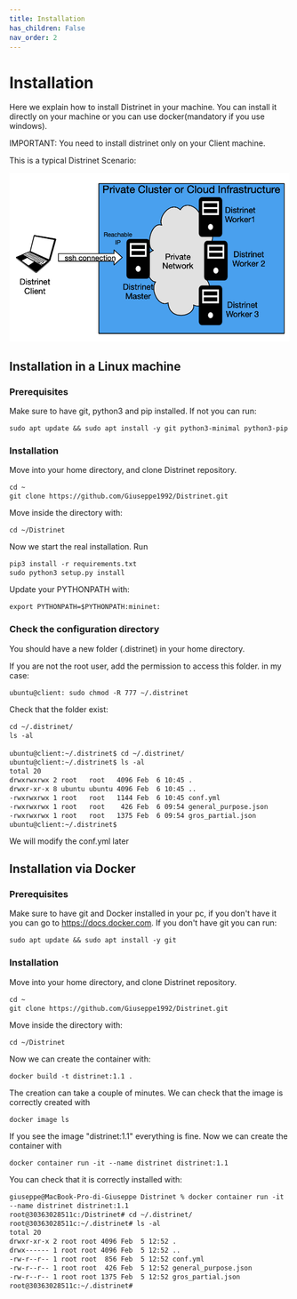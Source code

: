 ```yaml
---
title: Installation
has_children: False
nav_order: 2
---
```


# Installation

Here we explain how to install Distrinet in your machine.
You can install it directly on your machine or you can use docker(mandatory if you use windows).

IMPORTANT: You need to install distrinet only on your Client machine.

This is a typical Distrinet Scenario:

![alt text](images/Distrinet_scenario.png)

## Installation in a Linux machine
### Prerequisites
Make sure to have git, python3 and pip installed.
If not you can run:
```
sudo apt update && sudo apt install -y git python3-minimal python3-pip
```
### Installation
Move into your home directory, and clone Distrinet repository.
```
cd ~
git clone https://github.com/Giuseppe1992/Distrinet.git
```
Move inside the directory with:
```
cd ~/Distrinet
```
Now we start the real installation.
Run 
```
pip3 install -r requirements.txt
sudo python3 setup.py install
```

Update your PYTHONPATH with:
```
export PYTHONPATH=$PYTHONPATH:mininet:
```

### Check the configuration directory
You should have a new folder (.distrinet) in your home directory.

If you are not the root user, add the permission to access this folder.
in my case:
```
ubuntu@client: sudo chmod -R 777 ~/.distrinet
```

Check that the folder exist:
```
cd ~/.distrinet/
ls -al

ubuntu@client:~/.distrinet$ cd ~/.distrinet/
ubuntu@client:~/.distrinet$ ls -al
total 20
drwxrwxrwx 2 root   root   4096 Feb  6 10:45 .
drwxr-xr-x 8 ubuntu ubuntu 4096 Feb  6 10:45 ..
-rwxrwxrwx 1 root   root   1144 Feb  6 10:45 conf.yml
-rwxrwxrwx 1 root   root    426 Feb  6 09:54 general_purpose.json
-rwxrwxrwx 1 root   root   1375 Feb  6 09:54 gros_partial.json
ubuntu@client:~/.distrinet$
```

We will modify the conf.yml later

## Installation via Docker
### Prerequisites
Make sure to have git and Docker installed in your pc, if you don't have it you can go to https://docs.docker.com.
If you don't have git you can run:
```
sudo apt update && sudo apt install -y git
```
### Installation
Move into your home directory, and clone Distrinet repository.
```
cd ~
git clone https://github.com/Giuseppe1992/Distrinet.git
```
Move inside the directory with:
```
cd ~/Distrinet
```
Now we can create the container with:
```
docker build -t distrinet:1.1 .
```
The creation can take a couple of minutes.
We can check that the image is correctly created with
```
docker image ls
```
If you see the image "distrinet:1.1" everything is fine. Now we can create the container with
```
docker container run -it --name distrinet distrinet:1.1
```
You can check that it is correctly installed with:
```
giuseppe@MacBook-Pro-di-Giuseppe Distrinet % docker container run -it --name distrinet distrinet:1.1
root@30363028511c:/Distrinet# cd ~/.distrinet/
root@30363028511c:~/.distrinet# ls -al
total 20
drwxr-xr-x 2 root root 4096 Feb  5 12:52 .
drwx------ 1 root root 4096 Feb  5 12:52 ..
-rw-r--r-- 1 root root  856 Feb  5 12:52 conf.yml
-rw-r--r-- 1 root root  426 Feb  5 12:52 general_purpose.json
-rw-r--r-- 1 root root 1375 Feb  5 12:52 gros_partial.json
root@30363028511c:~/.distrinet# 

```


